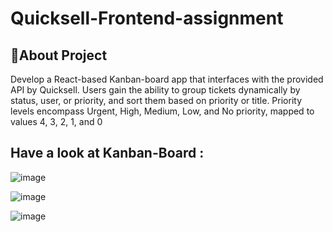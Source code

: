 # Quicksell-Frontend-assignment

## 📌About Project
Develop a React-based Kanban-board app that interfaces with the provided API by Quicksell. Users gain the ability to group tickets dynamically by status, user, or priority, and sort them based on priority or title. Priority levels encompass Urgent, High, Medium, Low, and No priority, mapped to values 4, 3, 2, 1, and 0

## Have a look at Kanban-Board :

![image](https://github.com/user-attachments/assets/7b267a88-bd48-4e65-b1b0-700ebbc2e466)

![image](https://github.com/user-attachments/assets/db183a7a-b22c-4331-83c9-abca33820caf)

![image](https://github.com/user-attachments/assets/8d3e1f5a-9653-40a2-911e-627355980e6e)


